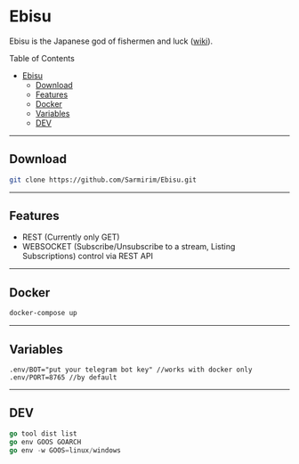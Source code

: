 # Ebisu
Ebisu is the Japanese god of fishermen and luck ([wiki](https://en.wikipedia.org/wiki/Ebisu_(mythology))).

Table of Contents
- [Ebisu](#ebisu)
  - [Download](#download)
  - [Features](#features)
  - [Docker](#docker)
  - [Variables](#variables)
  - [DEV](#dev)

---

## Download 
```bash
git clone https://github.com/Sarmirim/Ebisu.git
```

---

## Features
* REST (Currently only GET)
* WEBSOCKET (Subscribe/Unsubscribe to a stream, Listing Subscriptions) control via REST API

---

## Docker
```bash
docker-compose up
```

---

## Variables
```
.env/BOT="put your telegram bot key" //works with docker only
.env/PORT=8765 //by default
```

---

## DEV
```go
go tool dist list
go env GOOS GOARCH
go env -w GOOS=linux/windows
```